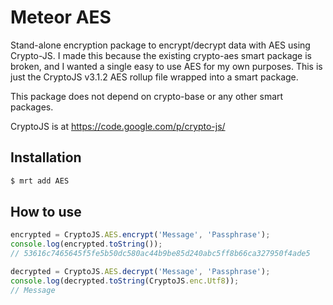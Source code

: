 # Meteor AES
Stand-alone encryption package to encrypt/decrypt data with AES using Crypto-JS. I made this because the existing crypto-aes smart package is broken, and I wanted a single easy to use AES for my own purposes. This is just the CryptoJS v3.1.2 AES rollup file wrapped into a smart package.

This package does not depend on crypto-base or any other smart packages.

CryptoJS is at https://code.google.com/p/crypto-js/

## Installation

``` sh
$ mrt add AES
```

## How to use


``` javascript
encrypted = CryptoJS.AES.encrypt('Message', 'Passphrase');
console.log(encrypted.toString());
// 53616c7465645f5fe5b50dc580ac44b9be85d240abc5ff8b66ca327950f4ade5

decrypted = CryptoJS.AES.decrypt('Message', 'Passphrase');
console.log(decrypted.toString(CryptoJS.enc.Utf8));
// Message
```
